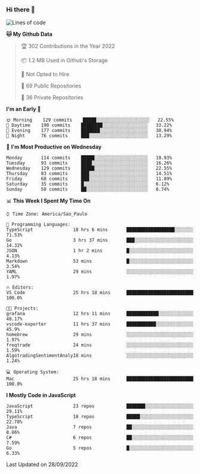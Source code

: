 ### Hi there 👋

<!--
**guicaulada/guicaulada** is a ✨ _special_ ✨ repository because its `README.md` (this file) appears on your GitHub profile.

Here are some ideas to get you started:

- 🔭 I’m currently working on ...
- 🌱 I’m currently learning ...
- 👯 I’m looking to collaborate on ...
- 🤔 I’m looking for help with ...
- 💬 Ask me about ...
- 📫 How to reach me: ...
- 😄 Pronouns: ...
- ⚡ Fun fact: ...
-->

<!--START_SECTION:waka-->
![Lines of code](https://img.shields.io/badge/From%20Hello%20World%20I%27ve%20Written-2.6%20million%20lines%20of%20code-blue)

**🐱 My Github Data** 

> 🏆 302 Contributions in the Year 2022
 > 
> 📦 1.2 MB Used in Github's Storage 
 > 
> 🚫 Not Opted to Hire
 > 
> 📜 69 Public Repositories 
 > 
> 🔑 36 Private Repositories  
 > 
**I'm an Early 🐤** 

```text
🌞 Morning    129 commits    █████░░░░░░░░░░░░░░░░░░░░   22.55% 
🌆 Daytime    190 commits    ████████░░░░░░░░░░░░░░░░░   33.22% 
🌃 Evening    177 commits    ███████░░░░░░░░░░░░░░░░░░   30.94% 
🌙 Night      76 commits     ███░░░░░░░░░░░░░░░░░░░░░░   13.29%

```
📅 **I'm Most Productive on Wednesday** 

```text
Monday       114 commits    █████░░░░░░░░░░░░░░░░░░░░   19.93% 
Tuesday      93 commits     ████░░░░░░░░░░░░░░░░░░░░░   16.26% 
Wednesday    129 commits    █████░░░░░░░░░░░░░░░░░░░░   22.55% 
Thursday     83 commits     ███░░░░░░░░░░░░░░░░░░░░░░   14.51% 
Friday       68 commits     ███░░░░░░░░░░░░░░░░░░░░░░   11.89% 
Saturday     35 commits     █░░░░░░░░░░░░░░░░░░░░░░░░   6.12% 
Sunday       50 commits     ██░░░░░░░░░░░░░░░░░░░░░░░   8.74%

```


📊 **This Week I Spent My Time On** 

```text
⌚︎ Time Zone: America/Sao_Paulo

💬 Programming Languages: 
TypeScript               18 hrs 6 mins       ██████████████████░░░░░░░   71.53% 
Go                       3 hrs 37 mins       ███░░░░░░░░░░░░░░░░░░░░░░   14.32% 
JSON                     1 hr 2 mins         █░░░░░░░░░░░░░░░░░░░░░░░░   4.13% 
Markdown                 53 mins             █░░░░░░░░░░░░░░░░░░░░░░░░   3.54% 
YAML                     29 mins             ░░░░░░░░░░░░░░░░░░░░░░░░░   1.97%

🔥 Editors: 
VS Code                  25 hrs 18 mins      █████████████████████████   100.0%

🐱‍💻 Projects: 
grafana                  12 hrs 11 mins      ████████████░░░░░░░░░░░░░   48.17% 
vscode-exporter          11 hrs 37 mins      ███████████░░░░░░░░░░░░░░   45.9% 
homebrew                 29 mins             ░░░░░░░░░░░░░░░░░░░░░░░░░   1.97% 
freqtrade                24 mins             ░░░░░░░░░░░░░░░░░░░░░░░░░   1.59% 
AlgotradingSentimentAnaly18 mins             ░░░░░░░░░░░░░░░░░░░░░░░░░   1.24%

💻 Operating System: 
Mac                      25 hrs 18 mins      █████████████████████████   100.0%

```

**I Mostly Code in JavaScript** 

```text
JavaScript               23 repos            ███████░░░░░░░░░░░░░░░░░░   29.11% 
TypeScript               18 repos            █████░░░░░░░░░░░░░░░░░░░░   22.78% 
Java                     7 repos             ██░░░░░░░░░░░░░░░░░░░░░░░   8.86% 
C#                       6 repos             ██░░░░░░░░░░░░░░░░░░░░░░░   7.59% 
Go                       5 repos             █░░░░░░░░░░░░░░░░░░░░░░░░   6.33%

```



 Last Updated on 28/09/2022
<!--END_SECTION:waka-->
